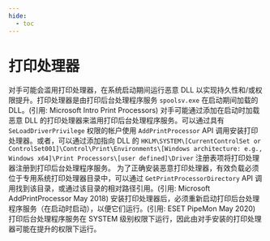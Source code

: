 ```yaml
---
hide:
  - toc
---
```


# 打印处理器

对手可能会滥用打印处理器，在系统启动期间运行恶意 DLL 以实现持久性和/或权限提升。打印处理器是由打印后台处理程序服务 `spoolsv.exe` 在启动期间加载的 DLL。(引用: Microsoft Intro Print Processors)  对手可能通过添加在启动时加载恶意 DLL 的打印处理器来滥用打印后台处理程序服务。可以通过具有 <code>SeLoadDriverPrivilege</code> 权限的帐户使用 <code>AddPrintProcessor</code> API 调用安装打印处理器。或者，可以通过添加指向 DLL 的 <code>HKLM\SYSTEM\\[CurrentControlSet or ControlSet001]\Control\Print\Environments\\[Windows architecture: e.g., Windows x64]\Print Processors\\[user defined]\Driver</code> 注册表项将打印处理器注册到打印后台处理程序服务。  为了正确安装恶意打印处理器，有效负载必须位于专用系统打印处理器目录中，可以通过 <code>GetPrintProcessorDirectory</code> API 调用找到该目录，或通过该目录的相对路径引用。(引用: Microsoft AddPrintProcessor May 2018) 安装打印处理器后，必须重新启动打印后台处理程序服务（在启动时启动），以便它们运行。(引用: ESET PipeMon May 2020)  打印后台处理程序服务在 SYSTEM 级别权限下运行，因此由对手安装的打印处理器可能在提升的权限下运行。
